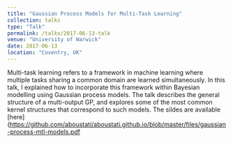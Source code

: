 ```yaml
---
title: "Gaussian Process Models for Multi-Task Learning"
collection: talks
type: "Talk"
permalink: /talks/2017-06-13-talk
venue: "University of Warwick"
date: 2017-06-13
location: "Coventry, UK"
---
```


Multi-task learning refers to a framework in machine learning where multiple
tasks sharing a common domain are learned simultaneously. In this talk, I
explained how to incorporate this framework within Bayesian modelling using
Gaussian process models. The talk describes the general structure of a multi-output
GP, and explores some of the most common kernel structures that correspond to
such models. The sildes are available
[here](https://github.com/aboustati/aboustati.github.io/blob/master/files/gaussian-process-mtl-models.pdf
